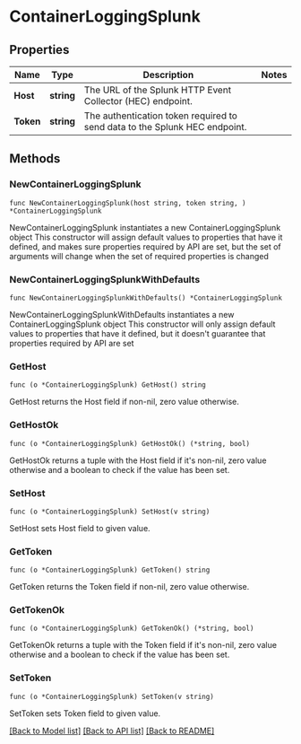 # ContainerLoggingSplunk

## Properties

Name | Type | Description | Notes
------------ | ------------- | ------------- | -------------
**Host** | **string** | The URL of the Splunk HTTP Event Collector (HEC) endpoint. | 
**Token** | **string** | The authentication token required to send data to the Splunk HEC endpoint. | 

## Methods

### NewContainerLoggingSplunk

`func NewContainerLoggingSplunk(host string, token string, ) *ContainerLoggingSplunk`

NewContainerLoggingSplunk instantiates a new ContainerLoggingSplunk object
This constructor will assign default values to properties that have it defined,
and makes sure properties required by API are set, but the set of arguments
will change when the set of required properties is changed

### NewContainerLoggingSplunkWithDefaults

`func NewContainerLoggingSplunkWithDefaults() *ContainerLoggingSplunk`

NewContainerLoggingSplunkWithDefaults instantiates a new ContainerLoggingSplunk object
This constructor will only assign default values to properties that have it defined,
but it doesn't guarantee that properties required by API are set

### GetHost

`func (o *ContainerLoggingSplunk) GetHost() string`

GetHost returns the Host field if non-nil, zero value otherwise.

### GetHostOk

`func (o *ContainerLoggingSplunk) GetHostOk() (*string, bool)`

GetHostOk returns a tuple with the Host field if it's non-nil, zero value otherwise
and a boolean to check if the value has been set.

### SetHost

`func (o *ContainerLoggingSplunk) SetHost(v string)`

SetHost sets Host field to given value.


### GetToken

`func (o *ContainerLoggingSplunk) GetToken() string`

GetToken returns the Token field if non-nil, zero value otherwise.

### GetTokenOk

`func (o *ContainerLoggingSplunk) GetTokenOk() (*string, bool)`

GetTokenOk returns a tuple with the Token field if it's non-nil, zero value otherwise
and a boolean to check if the value has been set.

### SetToken

`func (o *ContainerLoggingSplunk) SetToken(v string)`

SetToken sets Token field to given value.



[[Back to Model list]](../README.md#documentation-for-models) [[Back to API list]](../README.md#documentation-for-api-endpoints) [[Back to README]](../README.md)


